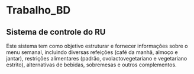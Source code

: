 # Trabalho_BD
## Sistema de controle do RU

Este sistema tem como objetivo estruturar e fornecer informações sobre o menu semanal, incluindo diversas refeições (café da manhã, almoço e jantar), restrições alimentares (padrão, ovolactovegetariano e vegetariano estrito), alternativas de bebidas, sobremesas e outros complementos.
